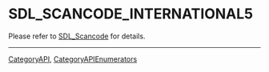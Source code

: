 # SDL_SCANCODE_INTERNATIONAL5

Please refer to [SDL_Scancode](SDL_Scancode) for details.

----
[CategoryAPI](CategoryAPI), [CategoryAPIEnumerators](CategoryAPIEnumerators)

